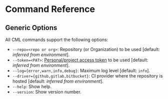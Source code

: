 # Command Reference

## Generic Options

All CML commands support the following options:

- `--repo=<repo or org>`: Repository (or Organization) to be used [default:
  *inferred from environment*].
- `--token=<PAT>`:
  [Personal/project access token](https://cml.dev/doc/self-hosted-runners#personal-access-token)
  to be used [default: *inferred from environment*].
- `--log={error,warn,info,debug}`: Maximum log level [default: `info`].
- `--driver={github,gitlab,bitbucket}`: CI provider where the repository is
  hosted [default: *inferred from environment*].
- `--help`: Show help.
- `--version`: Show version number.
